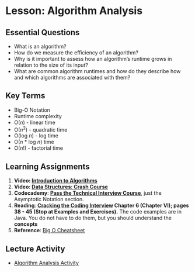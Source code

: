 # Lesson: Algorithm Analysis

## Essential Questions
* What is an algorithm?
* How do we measure the efficiency of an algorithm?
* Why is it important to assess how an algorithm’s runtime grows in relation to the size of its input?
* What are common algorithm runtimes and how do they describe how and which algorithms are associated with them?

## Key Terms
* Big-O Notation
* Runtime complexity
* O(_n_) - linear time
* O(_n_<sup>2</sup>) - quadratic time
* O(log _n_) - log time
* O(_n_ * log _n_) time
* O(_n_!) - factorial time

## Learning Assignments
1. **Video: [Introduction to Algorithms](https://www.youtube.com/watch?v=rL8X2mlNHPM)**
2. **Video: [Data Structures: Crash Course](https://www.youtube.com/watch?v=DuDz6B4cqVc)**
3. **Codecademy**: **[Pass the Technical Interview Course](https://www.codecademy.com/learn/paths/pass-the-technical-interview-with-javascript)**, just the Asymptotic Notation section.
4. **Reading**: **[Cracking the Coding Interview](http://englishonlineclub.com/pdf/Cracking%20the%20Coding%20Interview%20-%20189%20Programming%20Questions%20and%20Solutions%20(6th%20Edition)%20[EnglishOnlineClub.com].pdf) Chapter 6 (Chapter VI); pages 38 - 45 (Stop at Examples and Exercises).** The code examples are in Java. You do not have to do them, but you should understand the **concepts**
5. **Reference**: [Big O Cheatsheet](https://www.bigocheatsheet.com/)

## Lecture Activity
* [Algorithm Analysis Activity](https://github.com/The-Marcy-Lab-School/algorithm-exploration-activity-js)
